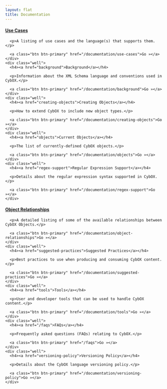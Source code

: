 ```yaml
---
layout: flat
title: Documentation
---
```


<div class="row">
  <div class="col-md-6">
    <div class="well">
      <h4><a href="use-cases">Use Cases</a></h4>

      <p>A listing of use cases and the language(s) that supports them.</p>

      <a class="btn btn-primary" href="/documentation/use-cases">Go »</a>
    </div>
    <div class="well">
      <h4><a href="background">Background</a></h4>

      <p>Information about the XML Schema language and conventions used in CybOX.</p>

      <a class="btn btn-primary" href="/documentation/background">Go »</a>
    </div>
    <div class="well">
      <h4><a href="creating-objects">Creating Objects</a></h4>

      <p>How to extend CybOX to include new object types.</p>

      <a class="btn btn-primary" href="/documentation/creating-objects">Go »</a>
    </div>
    <div class="well">
      <h4><a href="objects">Current Objects</a></h4>

      <p>The list of currently-defined CybOX objects.</p>

      <a class="btn btn-primary" href="/documentation/objects">Go »</a>
    </div>
    <div class="well">
      <h4><a href="regex-support">Regular Expression Support</a></h4>

      <p>Details about the regular expression syntax supported in CybOX.</p>

      <a class="btn btn-primary" href="/documentation/regex-support">Go »</a>
    </div>
</div>

<div class="row">
  <div class="col-md-6">
    <div class="well">
      <h4><a href="object-relationships">Object Relationships</a></h4>

      <p>A detailed listing of some of the available relationships between CybOX Objects.</p>

      <a class="btn btn-primary" href="/documentation/object-relationships">Go »</a>
    </div>
    <div class="well">
      <h4><a href="suggested-practices">Suggested Practices</a></h4>

      <p>Best practices to use when producing and consuming CybOX content.</p>

      <a class="btn btn-primary" href="/documentation/suggested-practices">Go »</a>
    </div>
    <div class="well">
      <h4><a href="tools">Tools</a></h4>

      <p>User and developer tools that can be used to handle CybOX content.</p>

      <a class="btn btn-primary" href="/documentation/tools">Go »</a>
    </div>
    <div class="well">
      <h4><a href="/faqs">FAQs</a></h4>

      <p>Frequently asked questions (FAQs) relating to CybOX.</p>

      <a class="btn btn-primary" href="/faqs">Go »</a>
    </div>
    <div class="well">
      <h4><a href="versioning-policy">Versioning Policy</a></h4>

      <p>Details about the CybOX language versioning policy.</p>

      <a class="btn btn-primary" href="/documentation/versioning-policy">Go »</a>
    </div>
  </div>
</div>
